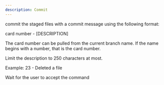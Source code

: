 ```yaml
---
description: Commit
---
```


commit the staged files with a commit message using the following format:

card number - [DESCRIPTION]

The card number can be pulled from the current branch name.  If the name begins with a number, that is the card number.

Limit the description to 250 characters at most.

Example:
23 - Deleted a file

Wait for the user to accept the command